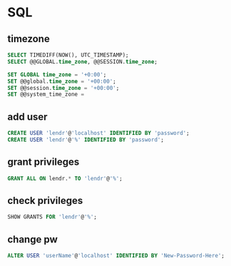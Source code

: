 # SQL

## timezone

```sql
SELECT TIMEDIFF(NOW(), UTC_TIMESTAMP);
SELECT @@GLOBAL.time_zone, @@SESSION.time_zone;

SET GLOBAL time_zone = '+0:00';
SET @@global.time_zone = '+00:00';
SET @@session.time_zone = '+00:00';
SET @@system_time_zone =
```

## add user

```sql
CREATE USER 'lendr'@'localhost' IDENTIFIED BY 'password';
CREATE USER 'lendr'@'%' IDENTIFIED BY 'password';
```

## grant privileges

```sql
GRANT ALL ON lendr.* TO 'lendr'@'%';
```

## check privileges

```sql
SHOW GRANTS FOR 'lendr'@'%';
```

## change pw

```sql
ALTER USER 'userName'@'localhost' IDENTIFIED BY 'New-Password-Here';
```
